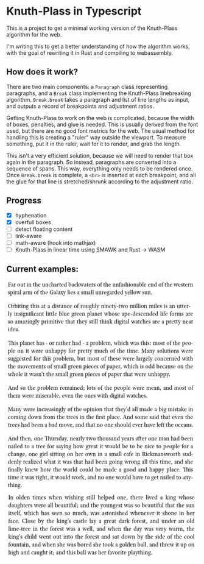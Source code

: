 # Knuth-Plass in Typescript

This is a project to get a minimal working version of the Knuth-Plass algorithm for the web.

I'm writing this to get a better understanding of how the algorithm works, with the goal of rewriting it in Rust and compiling to webassembly.

## How does it work?
There are two main components: a `Paragraph` class representing paragraphs, and a `Break` class implementing the Knuth-Plass linebreaking algorithm. `Break.break` takes a paragraph and list of line lengths as input, and outputs a record of breakpoints and adjustment ratios.

Getting Knuth-Plass to work on the web is complicated, because the width of boxes, penalties, and glue is needed. This is usually derived from the font used, but there are no good font metrics for the web. The usual method for handling this is creating a "ruler" way outside the viewport. To measure something, put it in the ruler, wait for it to render, and grab the length.

This isn't a very efficient solution, because we will need to render that box again in the paragraph. So instead, paragraphs are converted into a sequence of spans. This way, everything only needs to be rendered once. Once `Break.break` is complete, a `<br>` is inserted at each breakpoint, and all the glue for that line is stretched/shrunk according to the adjustment ratio.

## Progress
- [x] hyphenation
- [x] overfull boxes
- [ ] detect floating content 
- [ ] link-aware
- [ ] math-aware (hook into mathjax)
- [ ] Knuth-Plass in linear time using SMAWK and Rust -> WASM 

## Current examples:

![test 1](test1.png?raw=true)
![test 2](test2.png?raw=true)